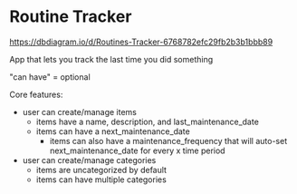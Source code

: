 # Routine Tracker

https://dbdiagram.io/d/Routines-Tracker-6768782efc29fb2b3b1bbb89

App that lets you track the last time you did something

 "can have" = optional

Core features: 
- user can create/manage items
  - items have a name, description, and last_maintenance_date
  - items can have a next_maintenance_date
    - items can also have a maintenance_frequency that will auto-set next_maintenance_date for every x time period
- user can create/manage categories
  - items are uncategorized by default
  - items can have multiple categories
